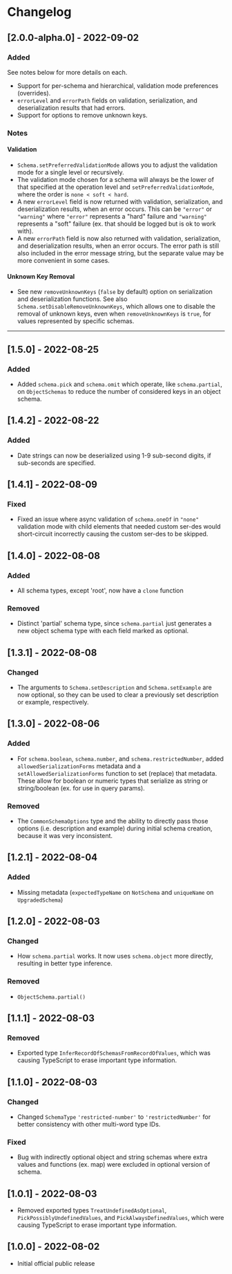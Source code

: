 # Changelog

## [2.0.0-alpha.0] - 2022-09-02

### Added

See notes below for more details on each.

- Support for per-schema and hierarchical, validation mode preferences (overrides).
- `errorLevel` and `errorPath` fields on validation, serialization, and deserialization results that had errors.
- Support for options to remove unknown keys.

### Notes

#### Validation

- `Schema.setPreferredValidationMode` allows you to adjust the validation mode for a single level or recursively.
- The validation mode chosen for a schema will always be the lower of that specified at the operation level and `setPreferredValidationMode`, where the order is `none < soft < hard`.
- A new `errorLevel` field is now returned with validation, serialization, and deserialization results, when an error occurs.  This can be `"error"` or `"warning"` where `"error"` represents a "hard" failure and `"warning"` represents a "soft" failure (ex. that should be logged but is ok to work with).
- A new `errorPath` field is now also returned with validation, serialization, and deserialization results, when an error occurs.  The error path is still also included in the error message string, but the separate value may be more convenient in some cases.

#### Unknown Key Removal

- See new `removeUnknownKeys` (`false` by default) option on serialization and deserialization functions.  See also `Schema.setDisableRemoveUnknownKeys`, which allows one to disable the removal of unknown keys, even when `removeUnknownKeys` is `true`, for values represented by specific schemas.

---

## [1.5.0] - 2022-08-25

### Added

- Added `schema.pick` and `schema.omit` which operate, like `schema.partial`, on `ObjectSchemas` to reduce the number of considered keys in an object schema.

## [1.4.2] - 2022-08-22

### Added

- Date strings can now be deserialized using 1-9 sub-second digits, if sub-seconds are specified.

## [1.4.1] - 2022-08-09

### Fixed

- Fixed an issue where async validation of `schema.oneOf` in `"none"` validation mode with child elements that needed custom ser-des would short-circuit incorrectly causing the custom ser-des to be skipped.

## [1.4.0] - 2022-08-08

### Added

- All schema types, except 'root', now have a `clone` function

### Removed

- Distinct 'partial' schema type, since `schema.partial` just generates a new object schema type with each field marked as optional.

## [1.3.1] - 2022-08-08

### Changed

- The arguments to `Schema.setDescription` and `Schema.setExample` are now optional, so they can be used to clear a previously set description or example, respectively.

## [1.3.0] - 2022-08-06

### Added

- For `schema.boolean`, `schema.number`, and `schema.restrictedNumber`, added `allowedSerializationForms` metadata and a `setAllowedSerializationForms` function to set (replace) that metadata.  These allow for boolean or numeric types that serialize as string or string/boolean (ex. for use in query params).

### Removed

- The `CommonSchemaOptions` type and the ability to directly pass those options (i.e. description and example) during initial schema creation, because it was very inconsistent.

## [1.2.1] - 2022-08-04

### Added

- Missing metadata (`expectedTypeName` on `NotSchema` and `uniqueName` on `UpgradedSchema`)

## [1.2.0] - 2022-08-03

### Changed

- How `schema.partial` works.  It now uses `schema.object` more directly, resulting in better type inference.

### Removed

- `ObjectSchema.partial()`

## [1.1.1] - 2022-08-03

### Removed

- Exported type `InferRecordOfSchemasFromRecordOfValues`, which was causing TypeScript to erase important type information.

## [1.1.0] - 2022-08-03

### Changed

- Changed `SchemaType` `'restricted-number'` to `'restrictedNumber'` for better consistency with other multi-word type IDs.

### Fixed

- Bug with indirectly optional object and string schemas where extra values and functions (ex. map) were excluded in optional version of schema.

## [1.0.1] - 2022-08-03

- Removed exported types `TreatUndefinedAsOptional`, `PickPossiblyUndefinedValues`, and `PickAlwaysDefinedValues`, which were causing TypeScript to erase important type information.

## [1.0.0] - 2022-08-02

- Initial official public release
